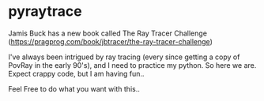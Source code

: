 # pyraytrace

Jamis Buck has a new book called The Ray Tracer Challenge (https://pragprog.com/book/jbtracer/the-ray-tracer-challenge)

I've always been intrigued by ray tracing (every since getting a copy of PovRay in the early 90's), and I need to practice my python.
So here we are.  Expect crappy code, but I am having fun.. 

Feel Free to do what you want with this.. 
